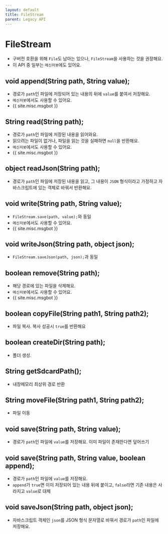 ```yaml
---
layout: default
title: FileStream
parent: Legacy API
---
```


# FileStream
* 구버전 호환을 위해 `File`도 남아는 있으나, `FileStream`을 사용하는 것을 권장해요.
* 이 API 중 일부는 `메신저봇`에도 있어요.

## void append(String path, String value);
* 경로가 `path`인 파일에 저장되어 있는 내용의 뒤에 `value`를 붙여서 저장해요.
* `메신저봇`에서도 사용할 수 있어요.
* {{ site.misc.msgbot }}

## String read(String path);
* 경로가 `path`인 파일에 저장된 내용을 읽어와요.
* 읽으려는 파일이 없거나, 파일을 읽는 것을 실패하면 `null`을 반환해요.
* `메신저봇`에서도 사용할 수 있어요.
* {{ site.misc.msgbot }}

## object readJson(String path);
* 경로가 `path`인 파일에 저장된 내용을 읽고, 그 내용이 `JSON` 형식이라고 가정하고 자바스크립트에 있는 객체로 바꿔서 반환해요.

## void write(String path, String value);
* `FileStream.save(path, value);`와 동일
* `메신저봇`에서도 사용할 수 있어요.
* {{ site.misc.msgbot }}

## void writeJson(String path, object json);
* `FileStream.saveJson(path, json);`과 동일

## boolean remove(String path);
* 해당 경로에 있는 파일을 삭제해요.
* `메신저봇`에서도 사용할 수 있어요.
* {{ site.misc.msgbot }}


## boolean copyFile(String path1, String path2);
* 파일 복사. 복사 성공시 `true`를 반환해요

## boolean createDir(String path);
* 폴더 생성.

## String getSdcardPath();
* 내장메모리 최상위 경로 반환

## String moveFile(String path1, String path2);
* 파일 이동

## void save(String path, String value);
* 경로가 `path`인 파일에 `value`를 저장해요. 이미 파일이 존재한다면 덮어쓰기

## void save(String path, String value, boolean append);
* 경로가 `path`인 파일에 `value`를 저장해요.
* `append`가 `true`면 이미 저장되어 있는 내용 뒤에 붙이고, `false`라면 기존 내용은 사라지고 `value`로 대체

## void saveJson(String path, object json);
* 자바스크립트 객체인 `json`를 JSON 형식 문자열로 바꿔서 경로가 `path`인 파일에 저장해요.